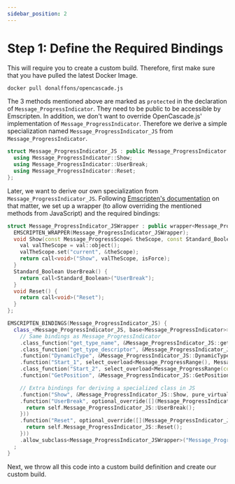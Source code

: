 ```yaml
---
sidebar_position: 2
---
```


# Step 1: Define the Required Bindings

This will require you to create a custom build. Therefore, first make sure that you have pulled the latest Docker Image.

```sh
docker pull donalffons/opencascade.js
```

The 3 methods mentioned above are marked as `protected` in the declaration of `Message_ProgressIndicator`. They need to be public to be accessible by Emscripten. In addition, we don't want to override OpenCascade.js' implementation of `Message_ProgressIndicator`. Therefore we derive a simple specialization named `Message_ProgressIndicator_JS` from `Message_ProgressIndicator`.

```cpp
struct Message_ProgressIndicator_JS : public Message_ProgressIndicator {
  using Message_ProgressIndicator::Show;
  using Message_ProgressIndicator::UserBreak;
  using Message_ProgressIndicator::Reset;
};
```

Later, we want to derive our own specialization from `Message_ProgressIndicator_JS`. Following [Emscripten's documentation](https://emscripten.org/docs/porting/connecting_cpp_and_javascript/embind.html#deriving-from-c-classes-in-javascript) on that matter, we set up a wrapper (to allow overriding the mentioned methods from JavaScript) and the required bindings:

```cpp
struct Message_ProgressIndicator_JSWrapper : public wrapper<Message_ProgressIndicator_JS> {
  EMSCRIPTEN_WRAPPER(Message_ProgressIndicator_JSWrapper);
  void Show(const Message_ProgressScope& theScope, const Standard_Boolean isForce) {
    val valTheScope = val::object();
    valTheScope.set("current", &theScope);
    return call<void>("Show", valTheScope, isForce);
  }
  Standard_Boolean UserBreak() {
    return call<Standard_Boolean>("UserBreak");
  }
  void Reset() {
    return call<void>("Reset");
  }
};

EMSCRIPTEN_BINDINGS(Message_ProgressIndicator_JS) {
  class_<Message_ProgressIndicator_JS, base<Message_ProgressIndicator>>("Message_ProgressIndicator_JS")
    // Same bindings as Message_ProgressIndicator
    .class_function("get_type_name", &Message_ProgressIndicator_JS::get_type_name, allow_raw_pointers())
    .class_function("get_type_descriptor", &Message_ProgressIndicator_JS::get_type_descriptor, allow_raw_pointers())
    .function("DynamicType", &Message_ProgressIndicator_JS::DynamicType, allow_raw_pointers())
    .function("Start_1", select_overload<Message_ProgressRange(), Message_ProgressIndicator_JS>(&Message_ProgressIndicator_JS::Start), allow_raw_pointers())
    .class_function("Start_2", select_overload<Message_ProgressRange(const opencascade::handle<Message_ProgressIndicator> & theProgress)>(&Message_ProgressIndicator_JS::Start), allow_raw_pointers())
    .function("GetPosition", &Message_ProgressIndicator_JS::GetPosition, allow_raw_pointers())

    // Extra bindings for deriving a specialized class in JS
    .function("Show", &Message_ProgressIndicator_JS::Show, pure_virtual())
    .function("UserBreak", optional_override([](Message_ProgressIndicator_JS& self) {
      return self.Message_ProgressIndicator_JS::UserBreak();
    }))
    .function("Reset", optional_override([](Message_ProgressIndicator_JS& self) {
      return self.Message_ProgressIndicator_JS::Reset();
    }))
    .allow_subclass<Message_ProgressIndicator_JSWrapper>("Message_ProgressIndicator_JSWrapper")
  ;
}
```

Next, we throw all this code into a custom build definition and create our custom build.

